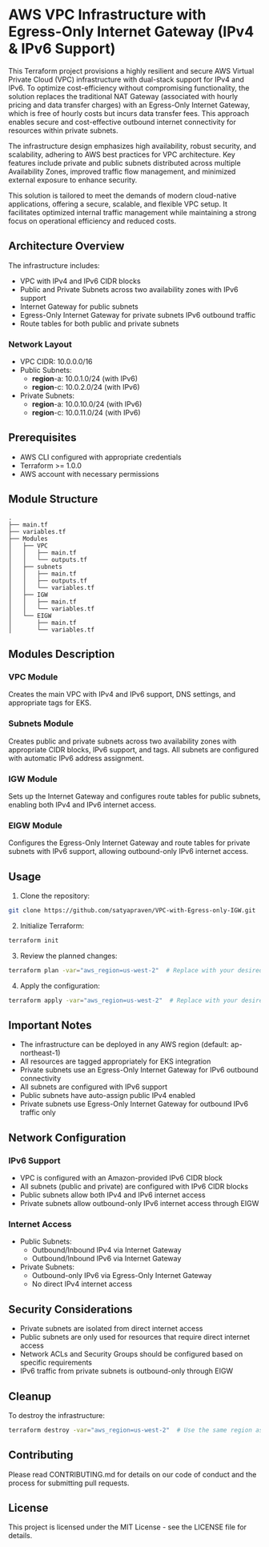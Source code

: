 # AWS VPC Infrastructure with Egress-Only Internet Gateway (IPv4 & IPv6 Support)

This Terraform project provisions a highly resilient and secure AWS Virtual Private Cloud (VPC) infrastructure with dual-stack support for IPv4 and IPv6. To optimize cost-efficiency without compromising functionality, the solution replaces the traditional NAT Gateway (associated with hourly pricing and data transfer charges) with an Egress-Only Internet Gateway, which is free of hourly costs but incurs data transfer fees. This approach enables secure and cost-effective outbound internet connectivity for resources within private subnets.

The infrastructure design emphasizes high availability, robust security, and scalability, adhering to AWS best practices for VPC architecture. Key features include private and public subnets distributed across multiple Availability Zones, improved traffic flow management, and minimized external exposure to enhance security.

This solution is tailored to meet the demands of modern cloud-native applications, offering a secure, scalable, and flexible VPC setup. It facilitates optimized internal traffic management while maintaining a strong focus on operational efficiency and reduced costs.

## Architecture Overview

The infrastructure includes:
- VPC with IPv4 and IPv6 CIDR blocks
- Public and Private Subnets across two availability zones with IPv6 support
- Internet Gateway for public subnets
- Egress-Only Internet Gateway for private subnets IPv6 outbound traffic
- Route tables for both public and private subnets

### Network Layout
- VPC CIDR: 10.0.0.0/16
- Public Subnets:
  - **region**-a: 10.0.1.0/24 (with IPv6)
  - **region**-c: 10.0.2.0/24 (with IPv6)
- Private Subnets:
  - **region**-a: 10.0.10.0/24 (with IPv6)
  - **region**-c: 10.0.11.0/24 (with IPv6)

## Prerequisites

- AWS CLI configured with appropriate credentials
- Terraform >= 1.0.0
- AWS account with necessary permissions

## Module Structure

```
.
├── main.tf
├── variables.tf
├── Modules
│   ├── VPC
│   │   ├── main.tf
│   │   └── outputs.tf
│   ├── subnets
│   │   ├── main.tf
│   │   ├── outputs.tf
│   │   └── variables.tf
│   ├── IGW
│   │   ├── main.tf
│   │   └── variables.tf
│   └── EIGW
│       ├── main.tf
│       └── variables.tf
```

## Modules Description

### VPC Module
Creates the main VPC with IPv4 and IPv6 support, DNS settings, and appropriate tags for EKS.

### Subnets Module
Creates public and private subnets across two availability zones with appropriate CIDR blocks, IPv6 support, and tags. All subnets are configured with automatic IPv6 address assignment.

### IGW Module
Sets up the Internet Gateway and configures route tables for public subnets, enabling both IPv4 and IPv6 internet access.

### EIGW Module
Configures the Egress-Only Internet Gateway and route tables for private subnets with IPv6 support, allowing outbound-only IPv6 internet access.

## Usage

1. Clone the repository:
```bash
git clone https://github.com/satyapraven/VPC-with-Egress-only-IGW.git
```

2. Initialize Terraform:
```bash
terraform init
```

3. Review the planned changes:
```bash
terraform plan -var="aws_region=us-west-2"  # Replace with your desired region
```

4. Apply the configuration:
```bash
terraform apply -var="aws_region=us-west-2"  # Replace with your desired region
```

## Important Notes

- The infrastructure can be deployed in any AWS region (default: ap-northeast-1)
- All resources are tagged appropriately for EKS integration
- Private subnets use an Egress-Only Internet Gateway for IPv6 outbound connectivity
- All subnets are configured with IPv6 support
- Public subnets have auto-assign public IPv4 enabled
- Private subnets use Egress-Only Internet Gateway for outbound IPv6 traffic only

## Network Configuration

### IPv6 Support
- VPC is configured with an Amazon-provided IPv6 CIDR block
- All subnets (public and private) are configured with IPv6 CIDR blocks
- Public subnets allow both IPv4 and IPv6 internet access
- Private subnets allow outbound-only IPv6 internet access through EIGW

### Internet Access
- Public Subnets:
  - Outbound/Inbound IPv4 via Internet Gateway
  - Outbound/Inbound IPv6 via Internet Gateway
- Private Subnets:
  - Outbound-only IPv6 via Egress-Only Internet Gateway
  - No direct IPv4 internet access

## Security Considerations

- Private subnets are isolated from direct internet access
- Public subnets are only used for resources that require direct internet access
- Network ACLs and Security Groups should be configured based on specific requirements
- IPv6 traffic from private subnets is outbound-only through EIGW

## Cleanup

To destroy the infrastructure:
```bash
terraform destroy -var="aws_region=us-west-2"  # Use the same region as deployment
```

## Contributing

Please read CONTRIBUTING.md for details on our code of conduct and the process for submitting pull requests.

## License

This project is licensed under the MIT License - see the LICENSE file for details.
